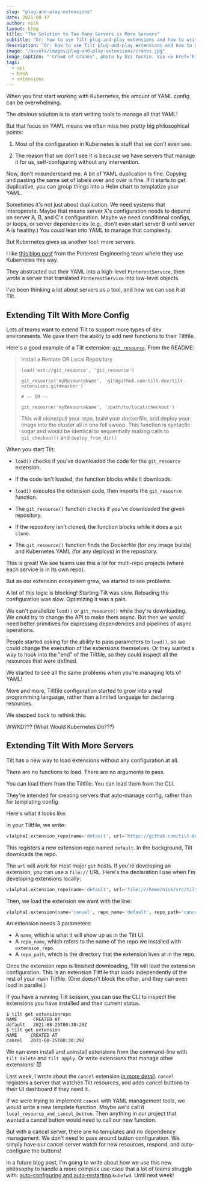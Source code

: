 ```yaml
---
slug: "plug-and-play-extensions"
date: 2021-08-17
author: nick
layout: blog
title: "The Solution to Too Many Servers is More Servers"
subtitle: "Or: how to use Tilt plug-and-play extensions and how to write your own"
description: "Or: how to use Tilt plug-and-play extensions and how to write your own"
image: "/assets/images/plug-and-play-extensions/cranes.jpg"
image_caption: "'Crowd of Cranes', photo by Uzi Yachin. Via <a href='https://www.flickr.com/photos/93402933@N00/389251974'>Flickr</a>."
tags:
  - api
  - bash
  - extensions
---
```


When you first start working with Kubernetes, the amount of YAML config can be
overwhelming.

The obvious solution is to start writing tools to manage all that YAML!

But that focus on YAML means we often miss two pretty big philosophical points:

1. Most of the configuration in Kubernetes is stuff that we don't even see.

2. The reason that we don't see it is because we have servers that manage it for us,
   self-configuring without any intervention.
   
Now, don't misunderstand me. A bit of YAML duplication is fine. Copying and pasting
the same set of labels over and over is fine. If it starts to get duplicative,
you can group things into a Helm chart to templatize your YAML.

Sometimes it's not just about duplication. We need systems that
interoperate.  Maybe that means server X's configuration needs to depend on
server A, B, and C's configuration.  Maybe we need conditional configs, or
loops, or server dependencies (e.g., don't even start server B until server A is
healthy.) You *could* lean into YAML to manage that complexity.

But Kubernetes gives us another tool: more servers.

I like [this blog
post](https://medium.com/pinterest-engineering/building-a-kubernetes-platform-at-pinterest-fb3d9571c948)
from the Pinterest Engineering team where they use Kubernetes this way.

They abstracted out their YAML into a high-level `PinterestService`,
then wrote a server that translated `PinterestService` into low-level objects.

I've been thinking a lot about servers as a tool, and how we can use it at Tilt.

## Extending Tilt With More Config

Lots of teams want to extend Tilt to support more types of dev environments. We
gave them the ability to add new functions to their Tiltfile.

Here's a good example of a Tilt extension: [`git_resource`](https://github.com/tilt-dev/tilt-extensions/tree/master/kubefwd). From the README:

> Install a Remote OR Local Repository
>
> `load('ext://git_resource', 'git_resource')`
> 
> `git_resource('myResourceName', 'git@github.com:tilt-dev/tilt-extensions.git#master')`
> 
> `# -- OR --`
> 
> `git_resource('myResourceName', '/path/to/local/checkout')`
>
> This will clone/pull your repo, build your dockerfile, and deploy your image
> into the cluster all in one fell swoop. This function is syntactic sugar and
> would be identical to sequentially making calls to `git_checkout()` and
> `deploy_from_dir()`

When you start Tilt:

- `load()` checks if you've downloaded the code for the `git_resource` extension.

- If the code isn't loaded, the function blocks while it downloads.

- `load()` executes the extension code, then imports the `git_resource` function.

- The `git_resource()` function checks if you've downloaded the given repository.

- If the repository isn't cloned, the function blocks while it does a `git clone`.

- The `git_resource()` function finds the Dockerfile (for any image builds) and Kubernetes YAML (for any deploys) in the repository.

This is great! We see teams use this a lot for multi-repo projects (where each service is in its own repo).

But as our extension ecosystem grew, we started to see problems.

A lot of this logic is blocking! Starting Tilt was slow. Reloading the
configuration was slow. Optimizing it was a pain.

We can't parallelize `load()` or `git_resource()` while they're downloading. We
could try to change the API to make them async.  But then we would need better
primitives for expressing dependencies and pipelines of async operations.

People started asking for the ability to pass parameters to `load()`, so we
could change the execution of the extensions themselves. Or they wanted a way to
hook into the "end" of the Tiltfile, so they could inspect all the resources that
were defined.

We started to see all the same problems when you're managing lots of YAML!

More and more, Tiltfile configuration started to grow into a real programming
language, rather than a limited language for declaring resources.

We stepped back to rethink this. 

WWKD??? (What Would Kubernetes Do???)

## Extending Tilt With More Servers

Tilt has a new way to load extensions without any configuration at all. 

There are no functions to load. There are no arguments to pass.

You can load them from the Tiltfile. You can load them from the CLI.

They're intended for creating servers that auto-manage config, rather than for
templating config.

Here's what it looks like. 

In your Tiltfile, we write:

```python
v1alpha1.extension_repo(name='default', url='https://github.com/tilt-dev/tilt-extensions')
```

This registers a new extension repo named `default`. In the background, Tilt
downloads the repo.

The `url` will work for most major `git` hosts. If you're developing an extension,
you can use a `file://` URL. Here's the declaration I use when I'm developing extensions
locally:

```python
v1alpha1.extension_repo(name='default', url='file:///home/nick/src/tilt-extensions')
```

Then, we load the extension we want with the line:

```python
v1alpha1.extension(name='cancel', repo_name='default', repo_path='cancel')
```

An extension needs 3 parameters:
- A `name`, which is what it will show up as in the Tilt UI.
- A `repo_name`, which refers to the name of the repo we installed with `extension_repo`.
- A `repo_path`, which is the directory that the extension lives at in the repo.

Once the extension repo is finished downloading, Tilt will load the extension
configuration. This is an extension Tiltfile that loads independently of the rest of your
main Tiltfile. (One doesn't block the other, and they can even load in parallel.)

If you have a running Tilt session, you can use the CLI to inspect the extensions
you have installed and their current status.

```shell
$ tilt get extensionrepo
NAME      CREATED AT
default   2021-08-25T00:30:29Z
$ tilt get extension
NAME     CREATED AT
cancel   2021-08-25T00:30:29Z
```

We can even install and uninstall extensions from the command-line with `tilt
delete` and `tilt apply`. Or write extensions that manage other extensions! 😈

Last week, I wrote about the `cancel` extension [in more detail](https://blog.tilt.dev/2021/08/17/write-more-bash.html). `cancel` registers a server that watches Tilt resources,
and adds cancel buttons to their UI dashboard if they need it. 

If we were trying to implement `cancel` with YAML management tools, we would
write a new template function. Maybe we'd call it
`local_resource_and_cancel_button`. Then anything in our project that wanted a
cancel button would need to call our new function.

But with a cancel server, there are no templates and no dependency management.
We don't need to pass around button configuration.  We simply have our cancel
server watch for new resources, respond, and auto-configure the buttons!

In a future blog post, I'm going to write about how we use this new philosophy
to handle a more complex use-case that a lot of teams struggle with:
[auto-configuring and
auto-restarting](https://github.com/tilt-dev/tilt-extensions/tree/master/kubefwd)
`kubefwd`. Until next week!
